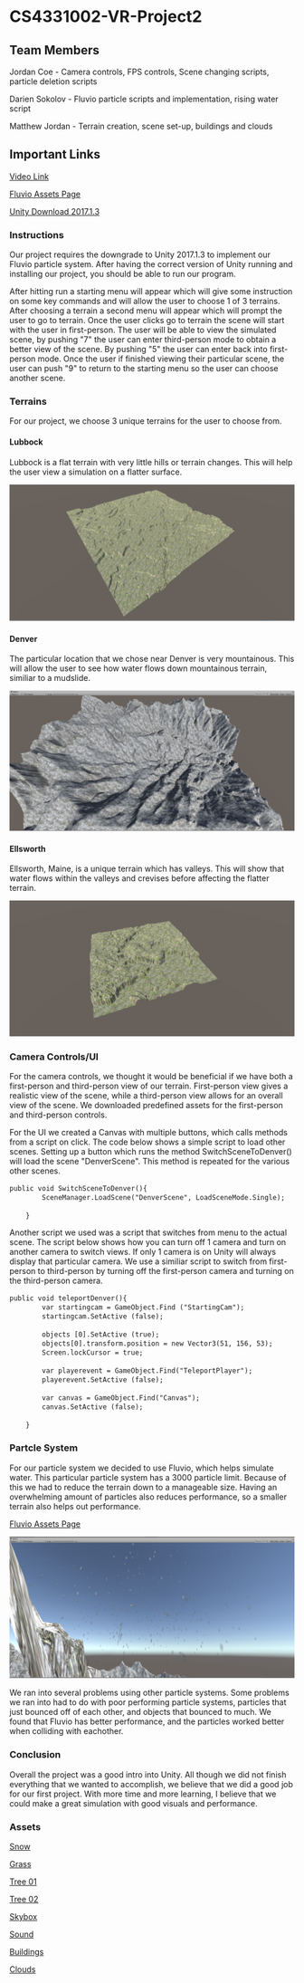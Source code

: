 # CS4331002-VR-Project2

## Team Members
Jordan Coe - Camera controls, FPS controls, Scene changing scripts, particle deletion scripts

Darien Sokolov - Fluvio particle scripts and implementation, rising water script

Matthew Jordan - Terrain creation, scene set-up, buildings and clouds

## Important Links
 <a href="https://youtu.be/VBiHO6CoQ8Q">Video Link</a>

<a href="https://assetstore.unity.com/packages/tools/particles-effects/fluvio-free-2888">Fluvio Assets Page</a>

<a href="https://unity3d.com/get-unity/download/archive">Unity Download 2017.1.3</a>

### Instructions
Our project requires the downgrade to Unity 2017.1.3 to implement our Fluvio particle system. After having the correct version of Unity running and installing our project, you should be able to run our program. 

After hitting run a starting menu will appear which will give some instruction on some key commands and will allow the user to choose 1 of 3 terrains. After choosing a terrain a second menu will appear which will prompt the user to go to terrain. Once the user clicks go to terrain the scene will start with the user in first-person. The user will be able to view the simulated scene, by pushing "7" the user can enter third-person mode to obtain a better view of the scene. By pushing "5" the user can enter back into first-person mode. Once the user if finished viewing their particular scene, the user can push "9" to return to the starting menu so the user can choose another scene.

### Terrains
For our project, we choose 3 unique terrains for the user to choose from. 

#### Lubbock
Lubbock is a flat terrain with very little hills or terrain changes. This will help the user view a simulation on a flatter surface. 

![ScreenShot](lubbock.png)

#### Denver
The particular location that we chose near Denver is very mountainous. This will allow the user to see how water flows down mountainous terrain, similiar to a mudslide.

![ScreenShot](denver.png)

#### Ellsworth
Ellsworth, Maine, is a unique terrain which has valleys. This will show that water flows within the valleys and crevises before affecting the flatter terrain. 

![ScreenShot](ellsworth.png)

### Camera Controls/UI
For the camera controls, we thought it would be beneficial if we have both a first-person and third-person view of our terrain. First-person view gives a realistic view of the scene, while a third-person view allows for an overall view of the scene. We downloaded predefined assets for the first-person and third-person controls. 

For the UI we created a Canvas with multiple buttons, which calls methods from a script on click. The code below shows a simple script to load other scenes. Setting up a button which runs the method SwitchSceneToDenver() will load the scene "DenverScene". This method is repeated for the various other scenes. 

```
public void SwitchSceneToDenver(){
		SceneManager.LoadScene("DenverScene", LoadSceneMode.Single);

	}
```
Another script we used was a script that switches from menu to the actual scene. The script below shows how you can turn off 1 camera and turn on another camera to switch views. If only 1 camera is on Unity will always display that particular camera. We use a similiar script to switch from first-person to third-person by turning off the first-person camera and turning on the third-person camera.

```
public void teleportDenver(){
		var startingcam = GameObject.Find ("StartingCam");
		startingcam.SetActive (false);

		objects [0].SetActive (true);
		objects[0].transform.position = new Vector3(51, 156, 53);
		Screen.lockCursor = true;

		var playerevent = GameObject.Find("TeleportPlayer");
		playerevent.SetActive (false);

		var canvas = GameObject.Find("Canvas");
		canvas.SetActive (false);

	}
  ```
  ### Partcle System
  For our particle system we decided to use Fluvio, which helps simulate water. This particular particle system has a 3000 particle   limit. Because of this we had to reduce the terrain down to a manageable size. Having an overwhelming amount of particles also reduces performance, so a smaller terrain also helps out performance. 
  
  <a href="https://assetstore.unity.com/packages/tools/particles-effects/fluvio-free-2888">Fluvio Assets Page</a>
  
  ![ScreenShot](particles.png)
  
  We ran into several problems using other particle systems. Some problems we ran into had to do with poor performing particle systems, particles that just bounced off of each other, and objects that bounced to much. We found that Fluvio has better performance, and the particles worked better when colliding with eachother.
  
  ### Conclusion
  Overall the project was a good intro into Unity. All though we did not finish everything that we wanted to accomplish, we believe that we did a good job for our first project. With more time and more learning, I believe that we could make a great simulation with good visuals and performance. 
  
  ### Assets
   <a href="https://assetstore.unity.com/packages/2d/textures-materials/floors/terrain-textures-snow-free-samples-54630">Snow</a>
   
   <a href="https://assetstore.unity.com/packages/2d/textures-materials/floors/grass-02-game-ready-29037">Grass</a>
    
   <a href="https://assetstore.unity.com/packages/3d/vegetation/trees/free-trees-103208">Tree 01</a>
   
   <a href="https://assetstore.unity.com/packages/3d/vegetation/trees/snowy-low-poly-trees-76796">Tree 02</a>
   
   <a href="https://assetstore.unity.com/packages/2d/textures-materials/sky/skybox-series-free-103633">Skybox</a>
   
   <a href="https://assetstore.unity.com/packages/vfx/shaders/fullscreen-camera-effects/rain-drop-effect-2-59986">Sound</a>
   
   <a href="https://assetstore.unity.com/packages/3d/environments/urban/lowpoly-modern-city-buildings-set-64427">Buildings</a>
   
   <a href="https://assetstore.unity.com/packages/3d/3le-low-poly-cloud-pack-65911">Clouds</a>

  
  

